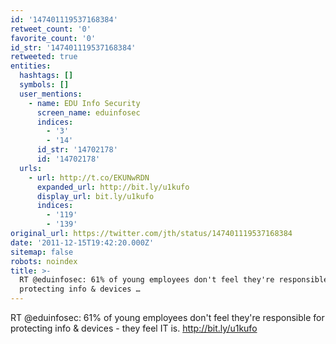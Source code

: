 ```yaml
---
id: '147401119537168384'
retweet_count: '0'
favorite_count: '0'
id_str: '147401119537168384'
retweeted: true
entities:
  hashtags: []
  symbols: []
  user_mentions:
    - name: EDU Info Security
      screen_name: eduinfosec
      indices:
        - '3'
        - '14'
      id_str: '14702178'
      id: '14702178'
  urls:
    - url: http://t.co/EKUNwRDN
      expanded_url: http://bit.ly/u1kufo
      display_url: bit.ly/u1kufo
      indices:
        - '119'
        - '139'
original_url: https://twitter.com/jth/status/147401119537168384
date: '2011-12-15T19:42:20.000Z'
sitemap: false
robots: noindex
title: >-
  RT @eduinfosec: 61% of young employees don't feel they're responsible for
  protecting info & devices …
---
```


RT @eduinfosec: 61% of young employees don't feel they're responsible for protecting info & devices - they feel IT is. http://bit.ly/u1kufo